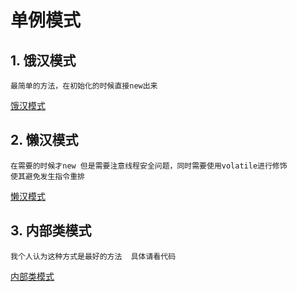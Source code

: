 # 单例模式
## 1. 饿汉模式 
    最简单的方法，在初始化的时候直接new出来 
 [饿汉模式](https://github.com/811105717/Design-Pattern/tree/master/singleton/src/main/java/hunger)

## 2. 懒汉模式 
    在需要的时候才new 但是需要注意线程安全问题，同时需要使用volatile进行修饰
    使其避免发生指令重排
  [懒汉模式](https://github.com/811105717/Design-Pattern/tree/master/singleton/src/main/java/lazy)

## 3. 内部类模式 
    我个人认为这种方式是最好的方法  具体请看代码 
  [内部类模式](https://github.com/811105717/Design-Pattern/tree/master/singleton/src/main/java/innerclass)

